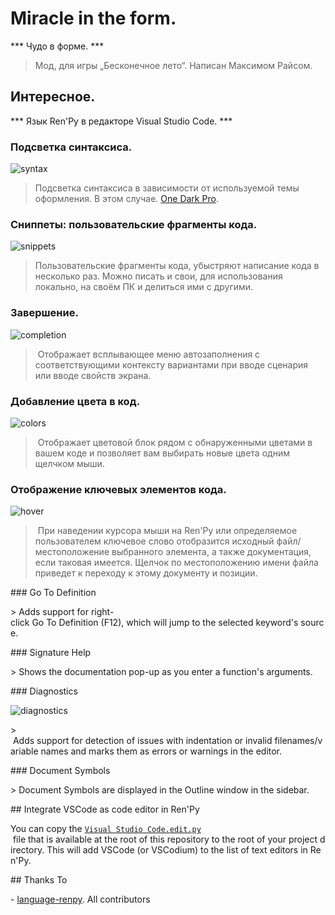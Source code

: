 # Miracle in the form.

*** Чудо в форме. ***

> Мод, для игры „Бесконечное лето“. Написан Максимом Райсом.

## Интересное.

*** Язык Ren'Py в редакторе Visual Studio Code. ***

### Подсветка синтаксиса.

![syntax](https://user-images.githubusercontent.com/1286535/40073232-9509274a-5876-11e8-98ff-e14b46bfab8a.gif)

> Подсветка синтаксиса в зависимости от используемой темы оформления. В этом случае. [One Dark Pro](https://marketplace.visualstudio.com/items?itemName=zhuangtongfa.Material-theme).

### Сниппеты: пользовательские фрагменты кода.

![snippets](https://user-images.githubusercontent.com/1286535/40073650-b999c5dc-5877-11e8-8910-596f9e94b281.gif)

> Пользовательские фрагменты кода, убыстряют написание кода в несколько раз. Можно писать и свои, для использования локально, на своём ПК и делиться ими с другими.

### Завершение.

![​completion​](https://user-images.githubusercontent.com/12246002/137429951-63043065-57c7-4fb2-8bc3-27f69616f439.gif)

>​ Отображает всплывающее меню автозаполнения с соответствующими контексту вариантами при вводе сценария или вводе свойств экрана.

### Добавление цвета в код.

![​colors​](https://user-images.githubusercontent.com/12246002/137429939-a813bc82-e067-4306-9d4b-9d3fa064b1b6.gif)

>​ Отображает цветовой блок рядом с обнаруженными цветами в вашем коде и позволяет вам выбирать новые цвета одним щелчком мыши.

### Отображение ключевых элементов кода.

![​hover​](https://user-images.githubusercontent.com/12246002/137430452-3ae9e16a-6bd9-474b-837c-f19040a92766.gif)

>​ При наведении курсора мыши на Ren'Py или определяемое пользователем ключевое слово отобразится исходный файл/местоположение выбранного элемента, а также документация, если таковая имеется. Щелчок по местоположению имени файла приведет к переходу к этому документу и позиции.
  
 ​###​ ​Go To Definition 
  
 ​>​ Adds support for right-click Go To Definition (F12), which will jump to the selected keyword's source. 
  
 ​###​ ​Signature Help 
  
 ​>​ Shows the documentation pop-up as you enter a function's arguments. 
  
 ​###​ ​Diagnostics 
  
 ​![​diagnostics​](https://user-images.githubusercontent.com/12246002/137431018-978530fd-4af4-4d10-b72a-fe852a5ddffd.gif) 
  
 ​>​ Adds support for detection of issues with indentation or invalid filenames/variable names and marks them as errors or warnings in the editor. 
  
 ​###​ ​Document Symbols 
  
 ​>​ Document Symbols are displayed in the Outline window in the sidebar. 
  
 ​##​ ​Integrate VSCode as code editor in Ren'Py 
  
 ​You can copy the [​`Visual Studio Code.edit.py`​](https://raw.githubusercontent.com/LuqueDaniel/vscode-language-renpy/master/Visual%20Studio%20Code.edit.py) file that is available at the root of this repository to the root of your project directory. This will add VSCode (or VSCodium) to the list of text editors in Ren'Py. 
  
 ​##​ ​Thanks To 
  
 ​-​ [​language-renpy​](https://github.com/renpy/language-renpy). All contributors
